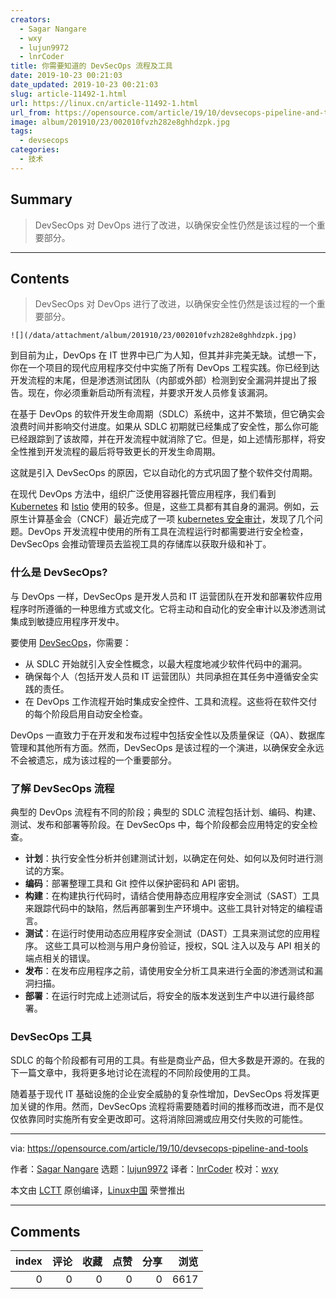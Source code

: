 ```yaml
---
creators:
  - Sagar Nangare
  - wxy
  - lujun9972
  - lnrCoder
title: 你需要知道的 DevSecOps 流程及工具
date: 2019-10-23 00:21:03
date_updated: 2019-10-23 00:21:03
slug: article-11492-1.html
url: https://linux.cn/article-11492-1.html
url_from: https://opensource.com/article/19/10/devsecops-pipeline-and-tools
image: album/201910/23/002010fvzh282e8ghhdzpk.jpg
tags:
  - devsecops
categories:
  - 技术
---
```


## Summary

> DevSecOps 对 DevOps 进行了改进，以确保安全性仍然是该过程的一个重要部分。

***

<!-- more -->

## Contents

> 
> DevSecOps 对 DevOps 进行了改进，以确保安全性仍然是该过程的一个重要部分。
> 
> 
> 

`![](/data/attachment/album/201910/23/002010fvzh282e8ghhdzpk.jpg)`

到目前为止，DevOps 在 IT 世界中已广为人知，但其并非完美无缺。试想一下，你在一个项目的现代应用程序交付中实施了所有 DevOps 工程实践。你已经到达开发流程的末尾，但是渗透测试团队（内部或外部）检测到安全漏洞并提出了报告。现在，你必须重新启动所有流程，并要求开发人员修复该漏洞。

在基于 DevOps 的软件开发生命周期（SDLC）系统中，这并不繁琐，但它确实会浪费时间并影响交付进度。如果从 SDLC 初期就已经集成了安全性，那么你可能已经跟踪到了该故障，并在开发流程中就消除了它。但是，如上述情形那样，将安全性推到开发流程的最后将导致更长的开发生命周期。

这就是引入 DevSecOps 的原因，它以自动化的方式巩固了整个软件交付周期。

在现代 DevOps 方法中，组织广泛使用容器托管应用程序，我们看到 [Kubernetes](https://opensource.com/resources/what-is-kubernetes) 和 [Istio](https://opensource.com/article/18/9/what-istio) 使用的较多。但是，这些工具都有其自身的漏洞。例如，云原生计算基金会（CNCF）最近完成了一项 [kubernetes 安全审计](https://www.cncf.io/blog/2019/08/06/open-sourcing-the-kubernetes-security-audit/)，发现了几个问题。DevOps 开发流程中使用的所有工具在流程运行时都需要进行安全检查，DevSecOps 会推动管理员去监视工具的存储库以获取升级和补丁。

### 什么是 DevSecOps?

与 DevOps 一样，DevSecOps 是开发人员和 IT 运营团队在开发和部署软件应用程序时所遵循的一种思维方式或文化。它将主动和自动化的安全审计以及渗透测试集成到敏捷应用程序开发中。

要使用 [DevSecOps](https://resources.whitesourcesoftware.com/blog-whitesource/devsecops)，你需要：

* 从 SDLC 开始就引入安全性概念，以最大程度地减少软件代码中的漏洞。
* 确保每个人（包括开发人员和 IT 运营团队）共同承担在其任务中遵循安全实践的责任。
* 在 DevOps 工作流程开始时集成安全控件、工具和流程。这些将在软件交付的每个阶段启用自动安全检查。

DevOps 一直致力于在开发和发布过程中包括安全性以及质量保证（QA）、数据库管理和其他所有方面。然而，DevSecOps 是该过程的一个演进，以确保安全永远不会被遗忘，成为该过程的一个重要部分。

### 了解 DevSecOps 流程

典型的 DevOps 流程有不同的阶段；典型的 SDLC 流程包括计划、编码、构建、测试、发布和部署等阶段。在 DevSecOps 中，每个阶段都会应用特定的安全检查。

* **计划**：执行安全性分析并创建测试计划，以确定在何处、如何以及何时进行测试的方案。
* **编码**：部署整理工具和 Git 控件以保护密码和 API 密钥。
* **构建**：在构建执行代码时，请结合使用静态应用程序安全测试（SAST）工具来跟踪代码中的缺陷，然后再部署到生产环境中。这些工具针对特定的编程语言。
* **测试**：在运行时使用动态应用程序安全测试（DAST）工具来测试您的应用程序。 这些工具可以检测与用户身份验证，授权，SQL 注入以及与 API 相关的端点相关的错误。
* **发布**：在发布应用程序之前，请使用安全分析工具来进行全面的渗透测试和漏洞扫描。
* **部署**：在运行时完成上述测试后，将安全的版本发送到生产中以进行最终部署。

### DevSecOps 工具

SDLC 的每个阶段都有可用的工具。有些是商业产品，但大多数是开源的。在我的下一篇文章中，我将更多地讨论在流程的不同阶段使用的工具。

随着基于现代 IT 基础设施的企业安全威胁的复杂性增加，DevSecOps 将发挥更加关键的作用。然而，DevSecOps 流程将需要随着时间的推移而改进，而不是仅仅依靠同时实施所有安全更改即可。这将消除回溯或应用交付失败的可能性。

---

via: <https://opensource.com/article/19/10/devsecops-pipeline-and-tools>

作者：[Sagar Nangare](https://opensource.com/users/sagarnangare) 选题：[lujun9972](https://github.com/lujun9972) 译者：[lnrCoder](https://github.com/lnrCoder) 校对：[wxy](https://github.com/wxy)

本文由 [LCTT](https://github.com/LCTT/TranslateProject) 原创编译，[Linux中国](https://linux.cn/) 荣誉推出

***

## Comments


|   index |   评论 |   收藏 |   点赞 |   分享 |   浏览 |
|--------:|-------:|-------:|-------:|-------:|-------:|
|       0 |      0 |      0 |      0 |      0 |   6617 |
